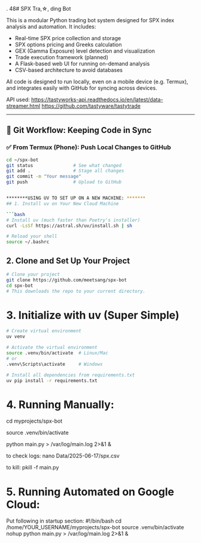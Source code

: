 . 48# SPX Tra,☆, ding Bot

This is a modular Python trading bot system designed for SPX index analysis and automation. It includes:

- Real-time SPX price collection and storage
- SPX options pricing and Greeks calculation
- GEX (Gamma Exposure) level detection and visualization
- Trade execution framework (planned)
- A Flask-based web UI for running on-demand analysis
- CSV-based architecture to avoid databases

All code is designed to run locally, even on a mobile device (e.g. Termux), and integrates easily with GitHub for syncing across devices.

API used: https://tastyworks-api.readthedocs.io/en/latest/data-streamer.html
https://github.com/tastyware/tastytrade

---

## 🔁 Git Workflow: Keeping Code in Sync

### ✅ From Termux (Phone): Push Local Changes to GitHub

```bash
cd ~/spx-bot
git status               # See what changed
git add .                # Stage all changes
git commit -m "Your message"
git push                 # Upload to GitHub


********USING UV TO SET UP ON A NEW MACHINE: *******
## 1. Install uv on Your New Cloud Machine

```bash
# Install uv (much faster than Poetry's installer)
curl -LsSf https://astral.sh/uv/install.sh | sh

# Reload your shell
source ~/.bashrc
```

## 2. Clone and Set Up Your Project

```bash
# Clone your project
git clone https://github.com/meetsang/spx-bot
cd spx-bot
# This downloads the repo to your current directory.
```

# 3. Initialize with uv (Super Simple)

```bash
# Create virtual environment
uv venv

# Activate the virtual environment
source .venv/bin/activate  # Linux/Mac
# or
.venv\Scripts\activate     # Windows

# Install all dependencies from requirements.txt
uv pip install -r requirements.txt
```
# 4. Running Manually:
cd myprojects/spx-bot

source .venv/bin/activate

python main.py > /var/log/main.log 2>&1 &

to check logs: nano Data/2025-06-17/spx.csv

to kill: pkill -f main.py

# 5. Running Automated on Google Cloud:
Put following in startup section:
#!/bin/bash
cd /home/YOUR_USERNAME/myprojects/spx-bot
source .venv/bin/activate
nohup python main.py > /var/log/main.log 2>&1 &



